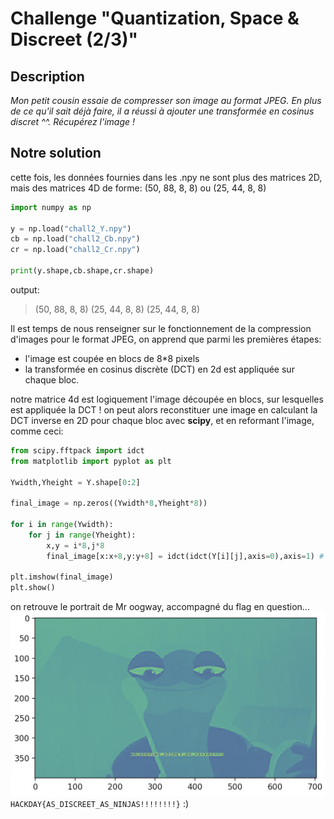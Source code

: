 # Challenge "Quantization, Space & Discreet (2/3)"

## Description

*Mon petit cousin essaie de compresser son image au format JPEG. En plus de ce qu'il sait déjà faire, il a réussi à ajouter une transformée en cosinus discret ^^. Récupérez l'image !*

## Notre solution


cette fois, les données fournies dans les .npy ne sont plus des matrices 2D, mais des matrices  4D de forme: (50, 88, 8, 8)  ou (25, 44, 8, 8)

```python
import numpy as np

y = np.load("chall2_Y.npy")
cb = np.load("chall2_Cb.npy")
cr = np.load("chall2_Cr.npy")

print(y.shape,cb.shape,cr.shape)
```
output: 
> (50, 88, 8, 8) (25, 44, 8, 8) (25, 44, 8, 8)

Il est temps de nous renseigner sur le fonctionnement de la compression d'images pour le format JPEG, on apprend que parmi les premières étapes:
- l'image est coupée en blocs de 8*8 pixels
- la transformée en cosinus discrète (DCT) en 2d est appliquée sur chaque bloc.

notre matrice 4d est logiquement l'image découpée en blocs, sur lesquelles est appliquée la DCT !
on peut alors reconstituer une image en calculant la DCT inverse en 2D pour chaque bloc avec **scipy**, et en reformant l'image,  comme ceci:
```python
from scipy.fftpack import idct
from matplotlib import pyplot as plt

Ywidth,Yheight = Y.shape[0:2]

final_image = np.zeros((Ywidth*8,Yheight*8))

for i in range(Ywidth):
    for j in range(Yheight):
        x,y = i*8,j*8
        final_image[x:x+8,y:y+8] = idct(idct(Y[i][j],axis=0),axis=1) # 2d idct

plt.imshow(final_image)
plt.show()
```
on retrouve le portrait de Mr oogway, accompagné du flag en question... 
![Alt text](img2.png)
`HACKDAY{AS_DISCREET_AS_NINJAS!!!!!!!!}`
:)

